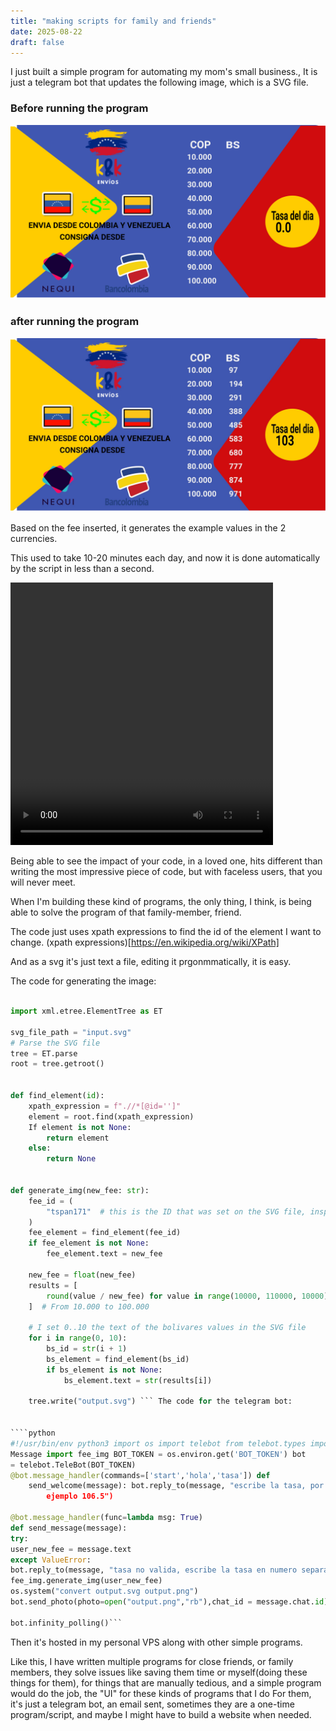 ```yaml
---
title: "making scripts for family and friends"
date: 2025-08-22
draft: false
---
```

I just built a simple program for automating my mom's small business.,
It is just a telegram bot that updates the following image, which is
a SVG file.

### Before running the program

![image before running the program](/input.svg)

### after running the program

![image after running the program](/output.jpg)

Based on the fee inserted, it generates the example values in the
2 currencies.

This used to take 10-20 minutes each day, and now it is done automatically
by the script in less than a second.

<video width="420" height="420" controls>
  <source src="/telegram.mp4" type="video/mp4">
</video>

Being able to see the impact of your code, in a loved one, hits
different than writing the most impressive piece of code, but with
faceless users, that you will never meet.

When I'm building these kind of programs, the only thing, I think, is
being able to solve the program of that family-member, friend.

The code just uses xpath expressions to find the id of the element I want to change.
(xpath expressions)[https://en.wikipedia.org/wiki/XPath]

And as a svg it's just text a file, editing it prgonmmatically, it is easy.

The code for generating the image:

`````python

import xml.etree.ElementTree as ET

svg_file_path = "input.svg"
# Parse the SVG file
tree = ET.parse
root = tree.getroot()


def find_element(id):
    xpath_expression = f".//*[@id='']"
    element = root.find(xpath_expression)
    If element is not None:
        return element
    else:
        return None


def generate_img(new_fee: str):
    fee_id = (
        "tspan171"  # this is the ID that was set on the SVG file, inspect the svg file
    )
    fee_element = find_element(fee_id)
    if fee_element is not None:
        fee_element.text = new_fee

    new_fee = float(new_fee)
    results = [
        round(value / new_fee) for value in range(10000, 110000, 10000)
    ]  # From 10.000 to 100.000

    # I set 0..10 the text of the bolivares values in the SVG file
    for i in range(0, 10):
        bs_id = str(i + 1)
        bs_element = find_element(bs_id)
        if bs_element is not None:
            bs_element.text = str(results[i])

    tree.write("output.svg") ``` The code for the telegram bot:


````python
#!/usr/bin/env python3 import os import telebot from telebot.types import
Message import fee_img BOT_TOKEN = os.environ.get('BOT_TOKEN') bot
= telebot.TeleBot(BOT_TOKEN)
@bot.message_handler(commands=['start','hola','tasa']) def
    send_welcome(message): bot.reply_to(message, "escribe la tasa, por
        ejemplo 106.5")

@bot.message_handler(func=lambda msg: True)
def send_message(message):
try:
user_new_fee = message.text
except ValueError:
bot.reply_to(message, "tasa no valida, escribe la tasa en numero separando decimales con .")
fee_img.generate_img(user_new_fee)
os.system("convert output.svg output.png")
bot.send_photo(photo=open("output.png","rb"),chat_id = message.chat.id)

bot.infinity_polling()```

`````

Then it's hosted in my personal VPS along with other simple programs.

Like this, I have written multiple programs for close friends, or family
members, they solve issues like saving them time or myself(doing these
things for them), for things that are manually tedious, and a simple program would do the job, the "UI" for these kinds of programs that I do
For them, it's just a telegram bot, an email sent, sometimes they are
a one-time program/script, and maybe I might have to build a website
when needed.
